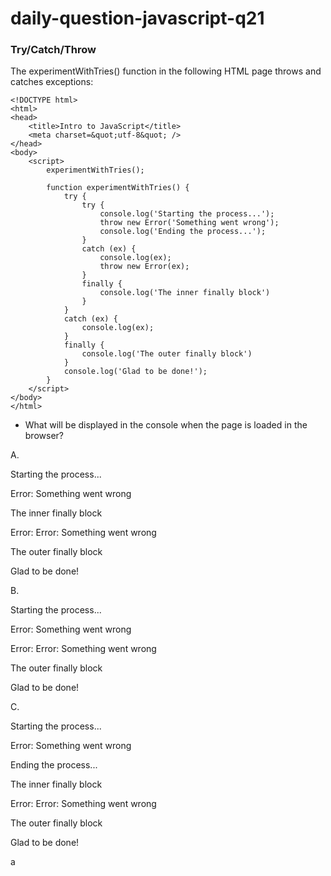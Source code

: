 # daily-question-javascript-q21

### Try/Catch/Throw

The experimentWithTries() function in the following HTML page throws and catches exceptions:

```
<!DOCTYPE html>
<html>
<head>
    <title>Intro to JavaScript</title>
	<meta charset=&quot;utf-8&quot; />
</head>
<body>
    <script>
        experimentWithTries();

        function experimentWithTries() {
            try {
                try {
                    console.log('Starting the process...');
                    throw new Error('Something went wrong');
                    console.log('Ending the process...');
                }
                catch (ex) {
                    console.log(ex);
                    throw new Error(ex);
                }
                finally {
                    console.log('The inner finally block')
                }
            }
            catch (ex) {
                console.log(ex);
            }
            finally {
                console.log('The outer finally block')
            }
            console.log('Glad to be done!');
        }
    </script>
</body>
</html>
```

* What will be displayed in the console when the page is loaded in the browser?

A.

Starting the process...  

Error: Something went wrong

The inner finally block  

Error: Error: Something went wrong 

The outer finally block  

Glad to be done!


B.

Starting the process...  

Error: Something went wrong 

Error: Error: Something went wrong 

The outer finally block  

Glad to be done! 


C.

Starting the process...  

Error: Something went wrong 

Ending the process... 

The inner finally block   

Error: Error: Something went wrong 

The outer finally block   

Glad to be done! 






a
